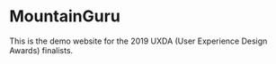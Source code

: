# MountainGuru
This is the demo website for the 2019 UXDA (User Experience Design Awards) finalists.
